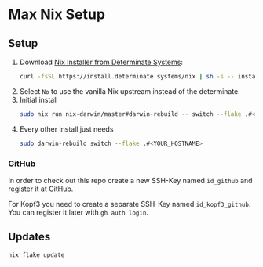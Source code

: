 # Max Nix Setup

## Setup

1. Download
   [Nix Installer from Determinate Systems](https://github.com/DeterminateSystems/nix-installer?tab=readme-ov-file#determinate-nix-installer):
   ```sh
   curl -fsSL https://install.determinate.systems/nix | sh -s -- install
   ```
2. Select `No` to use the vanilla Nix upstream instead of the determinate.
3. Initial install
   ```sh
   sudo nix run nix-darwin/master#darwin-rebuild -- switch --flake .#<YOUR_HOSTNAME>
   ```
4. Every other install just needs
   ```sh
   sudo darwin-rebuild switch --flake .#<YOUR_HOSTNAME>
   ```

### GitHub

In order to check out this repo create a new SSH-Key named `id_github` and
register it at GitHub.

For Kopf3 you need to create a separate SSH-Key named `id_kopf3_github`. You can
register it later with `gh auth login`.

## Updates

```sh
nix flake update
```

